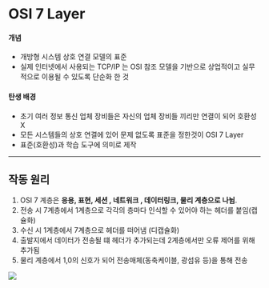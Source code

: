 # OSI 7 Layer 

#### 개념 

- 개방형 시스템 상호 연결 모델의 표준 
- 실제 인터넷에서 사용되는 TCP/IP 는 OSI 참조 모델을 기반으로 상업적이고 실무적으로 이용될 수 있도록 단순화 한 것

####  탄생 배경 

- 초기 여러 정보 통신 업체 장비들은 자신의 업체 장비들 끼리만 연결이 되어 호환성 X 
- 모든 시스템들의 상호 연결에 있어 문제 없도록 표준을 정한것이 OSI 7 Layer
- 표준(호환성)과 학습 도구에 의미로 제작

---

## 작동 원리 

1. OSI 7 계층은 **응용, 표현, 세션 , 네트워크 , 데이터링크, 물리 계층으로 나뉨**.
2. 전송 시 7계층에서 1계층으로 각각의 층마다 인식할 수 있어야 하는 헤더를 붙임(캡슐화)
3. 수신 시 1계층에서 7계층으로 헤더를 떠어냄 (디캡슐화)
4. 출발지에서 데이터가 전송될 떄 헤더가 추가되는데 2계층에서만 오류 제어를 위해 추가됨
5. 물리 계층에서 1,0의 신호가 되어 전송매체(동축케이블, 광섬유 등)을 통해 전송

![](C:\Users\CKIRUser\Downloads.osi.jpg)



